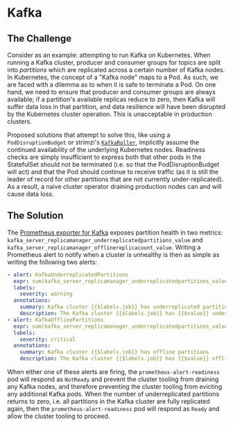 # Kafka

## The Challenge
Consider as an example: attempting to run Kafka on Kubernetes. When running
a Kafka cluster, producer and consumer groups for topics are split into
_partitions_ which are replicated across a certain number of Kafka nodes. In
Kubernetes, the concept of a "Kafka node" maps to a Pod. As such, we are faced
with a dilemma as to when it is safe to terminate a Pod. On one hand, we need
to ensure that producer and consumer groups are always available; if a
partition's available replicas reduce to zero, then Kafka will suffer data loss
in that partition, and data resilience will have been disrupted by the
Kubernetes cluster operation. This is unacceptable in production clusters.

Proposed solutions that attempt to solve this, like using a
`PodDisruptionBudget` or strimzi's [`KafkaRoller`][kafka-roller], implicitly
assume the continued availability of the underlying Kubernetes nodes. Readiness
checks are simply insufficient to express both that other pods in the
StatefulSet should not be terminated (i.e. so that the PodDisruptionBudget will
act) and that the Pod should continue to receive traffic (as it is still the
leader of record for other partitions that are not currently under-replicated).
As a result, a naive cluster operator draining production nodes can and will
cause data loss.

## The Solution
The [Prometheus exporter for Kafka][kafka-exporter] exposes partition health in
two metrics: `kafka_server_replicamanager_underreplicatedpartitions_value` and
`kafka_server_replicamanager_offlinereplicacount_value`. Writing a Prometheus
alert to notify when a cluster is unhealthy is then as simple as writing the
following two alerts:

```yaml
- alert: KafkaUnderreplicatedPartitions
  expr: sum(kafka_server_replicamanager_underreplicatedpartitions_value) by (job) > 0
  labels:
    severity: warning
  annotations:
    summary: Kafka cluster {{$labels.job}} has underreplicated partitions
    description: The Kafka cluster {{$labels.job}} has {{$value}} underreplicated partitions
- alert: KafkaOfflinePartitions
  expr: sum(kafka_server_replicamanager_underreplicatedpartitions_value) by (job) > 0
  labels:
    severity: critical
  annotations:
    summary: Kafka cluster {{$labels.job}} has offline partitions
    description: The Kafka cluster {{$labels.job}} has {{$value}} offline partitions
```

When either one of these alerts are firing, the `prometheus-alert-readiness`
pod will respond as `NotReady` and prevent the cluster tooling from draining
any Kafka nodes, and therefore preventing the cluster tooling from evicting
any additional Kafka pods. When the number of underreplicated partitions
returns to zero, i.e. all partitions in the Kafka cluster are fully replicated
again, then the `prometheus-alert-readiness` pod will respond as `Ready` and
allow the cluster tooling to proceed.

[kafka-roller]: https://github.com/strimzi/strimzi-kafka-operator/blob/9b2678d7f9f6b61e84ce30c9c922cd55072c984c/cluster-operator/src/main/java/io/strimzi/operator/cluster/operator/resource/KafkaRoller.java
[kafka-exporter]: https://github.com/danielqsj/kafka_exporter
